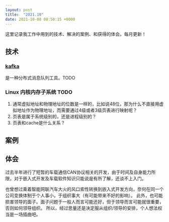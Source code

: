 ```yaml
---
layout: post
title:  "2021.10"
date: 2021-10-08 08:50:15 +0000   
---
```


这里记录我工作中用到的技术、解决的案例、和获得的体会。每月更新！

技术
----

### [kafka](https://blog.csdn.net/weixin_45366499/article/details/106943229) 

是一种分布式消息队列工具。TODO

### Linux 内核内存子系统 TODO

1. 通常虚拟地址和物理地址的位数是一样的，比如说48位，那为什么不直接用虚拟地址作为物理地址，而需要通过4级或者3级页表进行映射呢？
2. 页表是属于系统级别的，还是进程级别的？
3. 页表和cache是什么关系？

案例
----


体会
----

过去半年进行了短暂的车载通信CAN协议相关的开发，由于时间及自身能力所限，对于嵌入式开发及车载软件知识只能说是有所了解，还谈不上入门。

也曾想过乘着智能网联汽车大火的风口索性转换到嵌入式开发方向，奈何在同一个公司变换体制于个人事小，于组织事大（有可能带来不好的影响）。
此外，也可能损害领导的面子。面子问题于一般人而言可能还好，但于领导而言可能就很重要，否则如何领导组织。
所以，经过思量还是决定服从组织/领导的安排，个人想法权当是一场插曲吧。